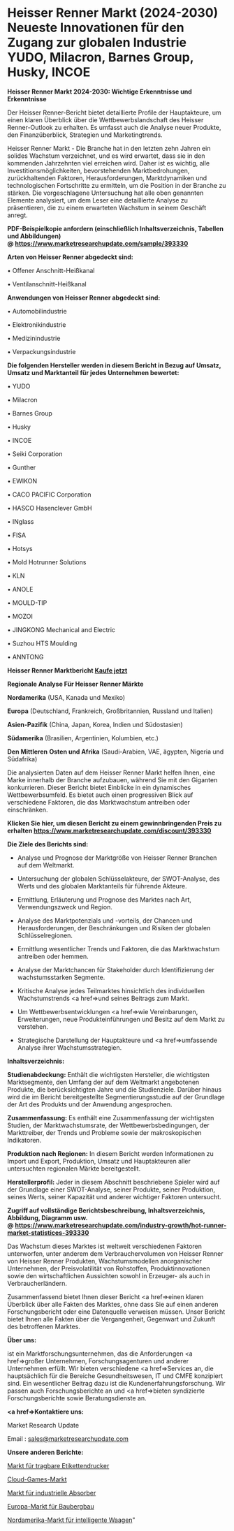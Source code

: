 # Heisser Renner Markt (2024-2030) Neueste Innovationen für den Zugang zur globalen Industrie YUDO, Milacron, Barnes Group, Husky, INCOE

<strong>Heisser Renner Markt 2024-2030: Wichtige Erkenntnisse und Erkenntnisse</strong>

Der Heisser Renner-Bericht bietet detaillierte Profile der Hauptakteure, um einen klaren Überblick über die Wettbewerbslandschaft des Heisser Renner-Outlook zu erhalten. Es umfasst auch die Analyse neuer Produkte, den Finanzüberblick, Strategien und Marketingtrends.

Heisser Renner Markt - Die Branche hat in den letzten zehn Jahren ein solides Wachstum verzeichnet, und es wird erwartet, dass sie in den kommenden Jahrzehnten viel erreichen wird. Daher ist es wichtig, alle Investitionsmöglichkeiten, bevorstehenden Marktbedrohungen, zurückhaltenden Faktoren, Herausforderungen, Marktdynamiken und technologischen Fortschritte zu ermitteln, um die Position in der Branche zu stärken. Die vorgeschlagene Untersuchung hat alle oben genannten Elemente analysiert, um dem Leser eine detaillierte Analyse zu präsentieren, die zu einem erwarteten Wachstum in seinem Geschäft anregt.

<strong><b>PDF-Beispielkopie anfordern (einschließlich Inhaltsverzeichnis, Tabellen und Abbildungen) @ </b></strong><strong><a href=https://www.marketresearchupdate.com/sample/393330><strong>https://www.marketresearchupdate.com/sample/393330</u></a></strong></strong>

<strong>Arten von Heisser Renner abgedeckt sind:</strong>

• Offener Anschnitt-Heißkanal

• Ventilanschnitt-Heißkanal

<strong>Anwendungen von Heisser Renner abgedeckt sind:</strong>

• Automobilindustrie

• Elektronikindustrie

• Medizinindustrie

• Verpackungsindustrie

<strong>Die folgenden Hersteller werden in diesem Bericht in Bezug auf Umsatz, Umsatz und Marktanteil für jedes Unternehmen bewertet:</strong>

• YUDO

• Milacron

• Barnes Group

• Husky

• INCOE

• Seiki Corporation

• Gunther

• EWIKON

• CACO PACIFIC Corporation

• HASCO Hasenclever GmbH

• INglass

• FISA

• Hotsys

• Mold Hotrunner Solutions

• KLN

• ANOLE

• MOULD-TIP

• MOZOI

• JINGKONG Mechanical and Electric

• Suzhou HTS Moulding

• ANNTONG

<strong>Heisser Renner Marktbericht <a href=https://www.marketresearchupdate.com/buynow/393330>Kaufe jetzt</a></strong>

<strong>Regionale Analyse Für Heisser Renner Märkte</strong>

<strong>Nordamerika</strong> (USA, Kanada und Mexiko)

<strong>Europa</strong> (Deutschland, Frankreich, Großbritannien, Russland und Italien)

<strong>Asien-Pazifik</strong> (China, Japan, Korea, Indien und Südostasien)

<strong>Südamerika</strong> (Brasilien, Argentinien, Kolumbien, etc.)

<strong>Den Mittleren</strong> <strong>Osten und Afrika</strong> (Saudi-Arabien, VAE, ägypten, Nigeria und Südafrika)

Die analysierten Daten auf dem Heisser Renner Markt helfen Ihnen, eine Marke innerhalb der Branche aufzubauen, während Sie mit den Giganten konkurrieren. Dieser Bericht bietet Einblicke in ein dynamisches Wettbewerbsumfeld. Es bietet auch einen progressiven Blick auf verschiedene Faktoren, die das Marktwachstum antreiben oder einschränken.

<strong>Klicken Sie hier, um diesen Bericht zu einem gewinnbringenden Preis zu erhalten
</strong><strong><a href=https://www.marketresearchupdate.com/discount/393330>https://www.marketresearchupdate.com/discount/393330</b></u></strong></a>

<strong>Die Ziele des Berichts sind:</strong>

- Analyse und Prognose der Marktgröße von Heisser Renner Branchen auf dem Weltmarkt.

- Untersuchung der globalen Schlüsselakteure, der SWOT-Analyse, des Werts und des globalen Marktanteils für führende Akteure.

- Ermittlung, Erläuterung und Prognose des Marktes nach Art, Verwendungszweck und Region.

- Analyse des Marktpotenzials und -vorteils, der Chancen und Herausforderungen, der Beschränkungen und Risiken der globalen Schlüsselregionen.

- Ermittlung wesentlicher Trends und Faktoren, die das Marktwachstum antreiben oder hemmen.

- Analyse der Marktchancen für Stakeholder durch Identifizierung der wachstumsstarken Segmente.

- Kritische Analyse jedes Teilmarktes hinsichtlich des individuellen Wachstumstrends <a href=>und</a> seines Beitrags zum Markt.

- Um Wettbewerbsentwicklungen <a href=>wie</a> Vereinbarungen, Erweiterungen, neue Produkteinführungen und Besitz auf dem Markt zu verstehen.

- Strategische Darstellung der Hauptakteure und <a href=>umfas</a>sende Analyse ihrer Wachstumsstrategien.

<strong>Inhaltsverzeichnis:</strong>

<strong>Studienabdeckung:</strong> Enthält die wichtigsten Hersteller, die wichtigsten Marktsegmente, den Umfang der auf dem Weltmarkt angebotenen Produkte, die berücksichtigten Jahre und die Studienziele. Darüber hinaus wird die im Bericht bereitgestellte Segmentierungsstudie auf der Grundlage der Art des Produkts und der Anwendung angesprochen.

<strong>Zusammenfassung:</strong> Es enthält eine Zusammenfassung der wichtigsten Studien, der Marktwachstumsrate, der Wettbewerbsbedingungen, der Markttreiber, der Trends und Probleme sowie der makroskopischen Indikatoren.

<strong>Produktion nach Regionen:</strong> In diesem Bericht werden Informationen zu Import und Export, Produktion, Umsatz und Hauptakteuren aller untersuchten regionalen Märkte bereitgestellt.

<strong>Herstellerprofil:</strong> Jeder in diesem Abschnitt beschriebene Spieler wird auf der Grundlage einer SWOT-Analyse, seiner Produkte, seiner Produktion, seines Werts, seiner Kapazität und anderer wichtiger Faktoren untersucht.

<strong><b>Zugriff auf vollständige Berichtsbeschreibung, Inhaltsverzeichnis, Abbildung, Diagramm usw. @ </b></strong><strong><a href=https://www.marketresearchupdate.com/industry-growth/hot-runner-market-statistices-393330>https://www.marketresearchupdate.com/industry-growth/hot-runner-market-statistices-393330</a></strong>

Das Wachstum dieses Marktes ist weltweit verschiedenen Faktoren unterworfen, unter anderem dem Verbrauchervolumen von Heisser Renner von Heisser Renner Produkten, Wachstumsmodellen anorganischer Unternehmen, der Preisvolatilität von Rohstoffen, Produktinnovationen sowie den wirtschaftlichen Aussichten sowohl in Erzeuger- als auch in Verbraucherländern.

Zusammenfassend bietet Ihnen dieser Bericht <a href=>einen</a> klaren Überblick über alle Fakten des Marktes, ohne dass Sie auf einen anderen Forschungsbericht oder eine Datenquelle verweisen müssen. Unser Bericht bietet Ihnen alle Fakten über die Vergangenheit, Gegenwart und Zukunft des betroffenen Marktes.

<strong>Über uns:</strong>

 ist ein Marktforschungsunternehmen, das die Anforderungen <a href=>großer</a> Unternehmen, Forschungsagenturen und anderer Unternehmen erfüllt. Wir bieten verschiedene <a href=>Services</a> an, die hauptsächlich für die Bereiche Gesundheitswesen, IT und CMFE konzipiert sind. Ein wesentlicher Beitrag dazu ist die Kundenerfahrungsforschung. Wir passen auch Forschungsberichte an und <a href=>bieten</a> syndizierte Forschungsberichte sowie Beratungsdienste an.

<strong><a href=>Kontaktiere uns:</a></strong>

Market Research Update

Email : sales@marketresearchupdate.com

<strong>Unsere anderen Berichte:</strong>

<a href=https://www.linkedin.com/pulse/handheld-label-printer-market-has-huge>Markt für tragbare Etikettendrucker</a>

<a href=https://www.linkedin.com/pulse/cloud-games-market-report-2023-top-company-trends>Cloud-Games-Markt</a>

<a href=https://www.linkedin.com/pulse/industrial-absorben-market-outlooks-2023-size>Markt für industrielle Absorber</a>

<a href=https://www.linkedin.com/pulse/europe-construction-mining-market-2023-pointing>Europa-Markt für Baubergbau</a>

<a href=https://www.linkedin.com/pulse/north-america-smart-scale-market-2023-pointing-capture>Nordamerika-Markt für intelligente Waagen</a>"
